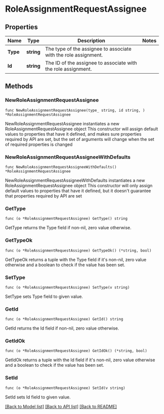 # RoleAssignmentRequestAssignee

## Properties

Name | Type | Description | Notes
------------ | ------------- | ------------- | -------------
**Type** | **string** | The type of the assignee to associate with the role assignment. | 
**Id** | **string** | The ID of the assignee to associate with the role assignment. | 

## Methods

### NewRoleAssignmentRequestAssignee

`func NewRoleAssignmentRequestAssignee(type_ string, id string, ) *RoleAssignmentRequestAssignee`

NewRoleAssignmentRequestAssignee instantiates a new RoleAssignmentRequestAssignee object
This constructor will assign default values to properties that have it defined,
and makes sure properties required by API are set, but the set of arguments
will change when the set of required properties is changed

### NewRoleAssignmentRequestAssigneeWithDefaults

`func NewRoleAssignmentRequestAssigneeWithDefaults() *RoleAssignmentRequestAssignee`

NewRoleAssignmentRequestAssigneeWithDefaults instantiates a new RoleAssignmentRequestAssignee object
This constructor will only assign default values to properties that have it defined,
but it doesn't guarantee that properties required by API are set

### GetType

`func (o *RoleAssignmentRequestAssignee) GetType() string`

GetType returns the Type field if non-nil, zero value otherwise.

### GetTypeOk

`func (o *RoleAssignmentRequestAssignee) GetTypeOk() (*string, bool)`

GetTypeOk returns a tuple with the Type field if it's non-nil, zero value otherwise
and a boolean to check if the value has been set.

### SetType

`func (o *RoleAssignmentRequestAssignee) SetType(v string)`

SetType sets Type field to given value.


### GetId

`func (o *RoleAssignmentRequestAssignee) GetId() string`

GetId returns the Id field if non-nil, zero value otherwise.

### GetIdOk

`func (o *RoleAssignmentRequestAssignee) GetIdOk() (*string, bool)`

GetIdOk returns a tuple with the Id field if it's non-nil, zero value otherwise
and a boolean to check if the value has been set.

### SetId

`func (o *RoleAssignmentRequestAssignee) SetId(v string)`

SetId sets Id field to given value.



[[Back to Model list]](../README.md#documentation-for-models) [[Back to API list]](../README.md#documentation-for-api-endpoints) [[Back to README]](../README.md)


